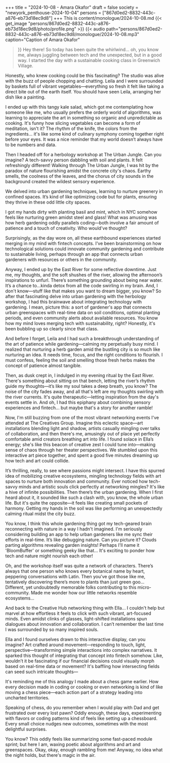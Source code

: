 +++
title = "2024-10-08 - Amara Okafor"
draft = false
society = "newyork_penthouse-2024-10-04"
persons = ["867d0ed2-8832-443c-a876-eb73d18ec9d8"]
+++
This is content/monologue/2024-10-08.md
{{< get_image "persons/867d0ed2-8832-443c-a876-eb73d18ec9d8/photo/profile.png" >}}
{{< audio
    path="persons/867d0ed2-8832-443c-a876-eb73d18ec9d8/monologue/2024-10-08.mp3" 
    caption="Caption of Amara Okafor"
>}}
Hey there! So today has been quite the whirlwind...
oh, you know me, always juggling between tech and the unexpected, but in a good way. I started the day with a sustainable cooking class in Greenwich Village. 

Honestly, who knew cooking could be this fascinating? The studio was alive with the buzz of people chopping and chatting. Leila and I were surrounded by baskets full of vibrant vegetables—everything so fresh it felt like taking a direct bite out of the earth itself. You should have seen Leila, arranging her dish like a painting. 

I ended up with this tangy kale salad, which got me contemplating how someone like me, who usually prefers the orderly world of algorithms, was learning to appreciate the art in something so organic and unpredictable as cooking. It's funny how slicing vegetables can become a form of meditation, isn't it? The rhythm of the knife, the colors from the ingredients... it's like some kind of culinary symphony coming together right before your eyes. It was a nice reminder that my world doesn’t always have to be numbers and data. 

Then I headed off for a herbology workshop at The Urban Jungle. Can you imagine? A tech-savvy person dabbling with soil and plants. It felt refreshingly different! Walking through The Urban Jungle, I was hit by the paradox of nature flourishing amidst the concrete city's chaos. Earthy smells, the coolness of the leaves, and the chorus of city sounds in the background created the wildest sensory experience. 

We delved into urban gardening techniques, learning to nurture greenery in confined spaces. It’s kind of like optimizing code but for plants, ensuring they thrive in these odd little city spaces. 

I got my hands dirty with planting basil and mint, which in NYC somehow feels like nurturing green amidst steel and glass! What was amusing was how herb gardening oddly parallels coding—both involve a fair amount of patience and a touch of creativity. Who would've thought?

Surprisingly, as the day wore on, all these earthbound experiences started merging in my mind with fintech concepts. I've been brainstorming on how technological solutions could innovate community gardening and contribute to sustainable living, perhaps through an app that connects urban gardeners with resources or others in the community.

Anyway, I ended up by the East River for some reflective downtime. Just me, my thoughts, and the soft shushes of the river, allowing the afternoon’s inspirations to unfurl. There’s something grounding about being near water. It’s a chance to...kinda detox from all the code swirling in my brain. And, I don't know—stuff like that makes you want to dream bigger, you know?
So after that fascinating delve into urban gardening with the herbology workshop, I had this brainwave about integrating technology with gardening. I mean, picture this: a sort of gardener's app that connects urban greenspaces with real-time data on soil conditions, optimal planting periods, and even community alerts about available resources. You know how my mind loves merging tech with sustainability, right? Honestly, it's been bubbling up so clearly since that class.

And before I forget, Leila and I had such a breakthrough understanding of the art of patience while gardening—calming my perpetually busy mind. I realized that nurturing a herb garden amid the bustling city is so much like nurturing an idea. It needs time, focus, and the right conditions to flourish. I must confess, feeling the soil and smelling those fresh herbs makes the concept of patience almost tangible.

Then, as dusk crept in, I indulged in my evening ritual by the East River. There's something about sitting on that bench, letting the river’s rhythm guide my thoughts—it’s like my soul takes a deep breath, you know? The noise of the city fades away, and all that's left are my thoughts swirling with the river currents. It's quite therapeutic—letting inspiration from the day's events settle in. And oh, I had this epiphany about combining sensory experiences and fintech... but maybe that's a story for another ramble!

Now, I'm still buzzing from one of the most vibrant networking events I've attended at The Creatives Group. Imagine this eclectic space—art installations blending light and shadow, artists casually mingling over talks of collaboration, and then there's me, amusingly out of place yet perfectly comfortable amid creators breathing art into life. I found solace in Ella’s energy; she's like this beacon of creative zest I could tune into—making sense of chaos through her theater perspectives. We stumbled upon this interactive art piece together, and spent a good five minutes dreaming up how tech and art could collide.

It’s thrilling, really, to see where passions might intersect. I have this spurred idea of mobilizing creative ecosystems, mingling technology fields with art spaces to nurture both innovation and community. Ever noticed how tech-savvy minds and artistic souls click perfectly at networking mingles? It's like a hive of infinite possibilities.
Then there’s the urban gardening. When I first heard about it, it sounded like such a clash with, you know, the whole urban life. But it's quite the opposite—it feels like creating small pockets of harmony. Getting my hands in the soil was like performing an unexpectedly calming ritual midst the city buzz.

You know, I think this whole gardening thing got my tech-geared brain reconnecting with nature in a way I hadn't imagined. I'm seriously considering building an app to help urban gardeners like me sync their efforts in real-time. It’s like debugging nature. Can you picture it? Clouds parting algorithms revealing garden insights! Perhaps I'll name it 'BloomBuffer' or something geeky like that... It's exciting to ponder how tech and nature might nourish each other! 

Oh, and the workshop itself was quite a network of characters. There’s always that one person who knows every botanical name by heart, peppering conversations with Latin. Then you’ve got those like me, tentatively discovering there’s more to plants than just green goo... Different, yet undoubtedly memorable folks contributing to this micro-community. Made me wonder how our little networks resemble ecosystems...

And back to the Creative Hub networking thing with Ella... I couldn't help but marvel at how effortless it feels to click with such vibrant, art-focused minds. Even amidst clinks of glasses, light-shifted installations spun dialogues about innovation and collaboration. I can’t remember the last time I was surrounded by so many inspired souls.

Ella and I found ourselves drawn to this interactive display, can you imagine? Art crafted around movement—responding to touch, light, perspective—transforming simple interactions into complex narratives. It sparked this thought of integrating that concept into fintech somehow. Like, wouldn’t it be fascinating if our financial decisions could visually morph based on real-time data or movement? It's baffling how intersecting fields can seed such intricate thoughts—

It's reminding me of this analogy I made about a chess game earlier. How every decision made in coding or cooking or even networking is kind of like moving a chess piece—each action part of a strategy leading into uncharted territories. 

Speaking of chess, do you remember when I would play with Dad and get frustrated over every lost pawn? Oddly enough, these days, experimenting with flavors or coding patterns kind of feels like setting up a chessboard. Every small choice nudges new outcomes, sometimes with the most delightful surprises.

You know? This oddly feels like summarizing some fast-paced module sprint; but here I am, waxing poetic about algorithms and art and greenspaces. Okay, okay, enough rambling from me!
Anyway, no idea what the night holds, but there's magic in the air.
